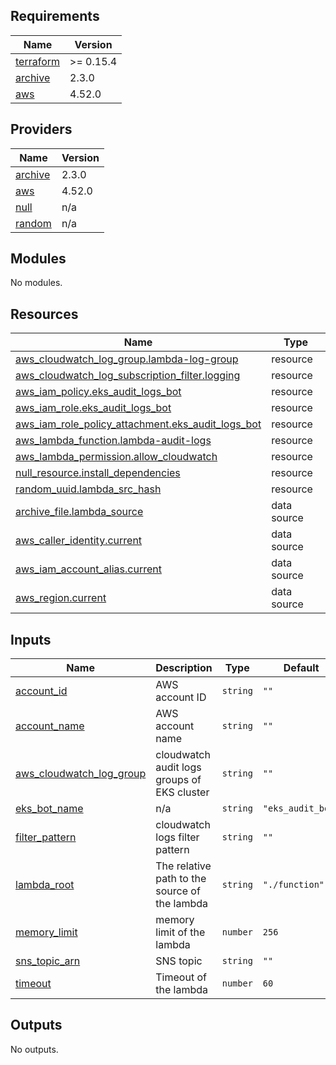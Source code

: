 <!-- BEGIN_TF_DOCS -->
## Requirements

| Name | Version |
|------|---------|
| <a name="requirement_terraform"></a> [terraform](#requirement\_terraform) | >= 0.15.4 |
| <a name="requirement_archive"></a> [archive](#requirement\_archive) | 2.3.0 |
| <a name="requirement_aws"></a> [aws](#requirement\_aws) | 4.52.0 |

## Providers

| Name | Version |
|------|---------|
| <a name="provider_archive"></a> [archive](#provider\_archive) | 2.3.0 |
| <a name="provider_aws"></a> [aws](#provider\_aws) | 4.52.0 |
| <a name="provider_null"></a> [null](#provider\_null) | n/a |
| <a name="provider_random"></a> [random](#provider\_random) | n/a |

## Modules

No modules.

## Resources

| Name | Type |
|------|------|
| [aws_cloudwatch_log_group.lambda-log-group](https://registry.terraform.io/providers/hashicorp/aws/4.52.0/docs/resources/cloudwatch_log_group) | resource |
| [aws_cloudwatch_log_subscription_filter.logging](https://registry.terraform.io/providers/hashicorp/aws/4.52.0/docs/resources/cloudwatch_log_subscription_filter) | resource |
| [aws_iam_policy.eks_audit_logs_bot](https://registry.terraform.io/providers/hashicorp/aws/4.52.0/docs/resources/iam_policy) | resource |
| [aws_iam_role.eks_audit_logs_bot](https://registry.terraform.io/providers/hashicorp/aws/4.52.0/docs/resources/iam_role) | resource |
| [aws_iam_role_policy_attachment.eks_audit_logs_bot](https://registry.terraform.io/providers/hashicorp/aws/4.52.0/docs/resources/iam_role_policy_attachment) | resource |
| [aws_lambda_function.lambda-audit-logs](https://registry.terraform.io/providers/hashicorp/aws/4.52.0/docs/resources/lambda_function) | resource |
| [aws_lambda_permission.allow_cloudwatch](https://registry.terraform.io/providers/hashicorp/aws/4.52.0/docs/resources/lambda_permission) | resource |
| [null_resource.install_dependencies](https://registry.terraform.io/providers/hashicorp/null/latest/docs/resources/resource) | resource |
| [random_uuid.lambda_src_hash](https://registry.terraform.io/providers/hashicorp/random/latest/docs/resources/uuid) | resource |
| [archive_file.lambda_source](https://registry.terraform.io/providers/hashicorp/archive/2.3.0/docs/data-sources/file) | data source |
| [aws_caller_identity.current](https://registry.terraform.io/providers/hashicorp/aws/4.52.0/docs/data-sources/caller_identity) | data source |
| [aws_iam_account_alias.current](https://registry.terraform.io/providers/hashicorp/aws/4.52.0/docs/data-sources/iam_account_alias) | data source |
| [aws_region.current](https://registry.terraform.io/providers/hashicorp/aws/4.52.0/docs/data-sources/region) | data source |

## Inputs

| Name | Description | Type | Default | Required |
|------|-------------|------|---------|:--------:|
| <a name="input_account_id"></a> [account\_id](#input\_account\_id) | AWS account ID | `string` | `""` | no |
| <a name="input_account_name"></a> [account\_name](#input\_account\_name) | AWS account name | `string` | `""` | no |
| <a name="input_aws_cloudwatch_log_group"></a> [aws\_cloudwatch\_log\_group](#input\_aws\_cloudwatch\_log\_group) | cloudwatch audit logs groups of EKS cluster | `string` | `""` | no |
| <a name="input_eks_bot_name"></a> [eks\_bot\_name](#input\_eks\_bot\_name) | n/a | `string` | `"eks_audit_bot"` | no |
| <a name="input_filter_pattern"></a> [filter\_pattern](#input\_filter\_pattern) | cloudwatch  logs filter pattern | `string` | `""` | no |
| <a name="input_lambda_root"></a> [lambda\_root](#input\_lambda\_root) | The relative path to the source of the lambda | `string` | `"./function"` | no |
| <a name="input_memory_limit"></a> [memory\_limit](#input\_memory\_limit) | memory limit of the lambda | `number` | `256` | no |
| <a name="input_sns_topic_arn"></a> [sns\_topic\_arn](#input\_sns\_topic\_arn) | SNS topic | `string` | `""` | no |
| <a name="input_timeout"></a> [timeout](#input\_timeout) | Timeout of the lambda | `number` | `60` | no |

## Outputs

No outputs.
<!-- END_TF_DOCS -->
